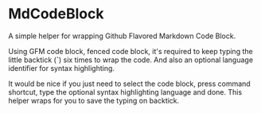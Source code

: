 MdCodeBlock
===========

A simple helper for wrapping Github Flavored Markdown Code Block.

Using GFM code block, fenced code block, it's required to keep typing the little backtick (**`**) six times to wrap the code.  And also an optional language identifier for syntax highlighting.

It would be nice if you just need to select the code block, press command shortcut, type the optional syntax highlighting language and done.  This helper wraps for you to save the typing on backtick.
